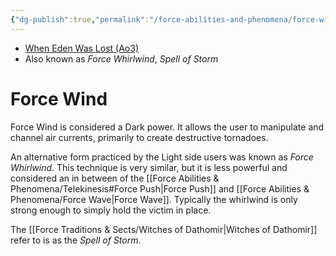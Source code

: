 ```yaml
---
{"dg-publish":true,"permalink":"/force-abilities-and-phenomena/force-wind/","tags":["dark","light","sense","alter","forcepower"]}
---
```


- [When Eden Was Lost (Ao3)](https://archiveofourown.org/works/19334440/chapters/45992584)
- Also known as *Force Whirlwind*, *Spell of Storm*
# Force Wind
Force Wind is considered a Dark power. It allows the user to manipulate and channel air currents, primarily to create destructive tornadoes. 

An alternative form practiced by the Light side users was known as *Force Whirlwind*. This technique is very similar, but it is less powerful and considered an in between of the [[Force Abilities & Phenomena/Telekinesis#Force Push\|Force Push]] and [[Force Abilities & Phenomena/Force Wave\|Force Wave]]. Typically the whirlwind is only strong enough to simply hold the victim in place.

The [[Force Traditions & Sects/Witches of Dathomir\|Witches of Dathomir]] refer to is as the *Spell of Storm*.